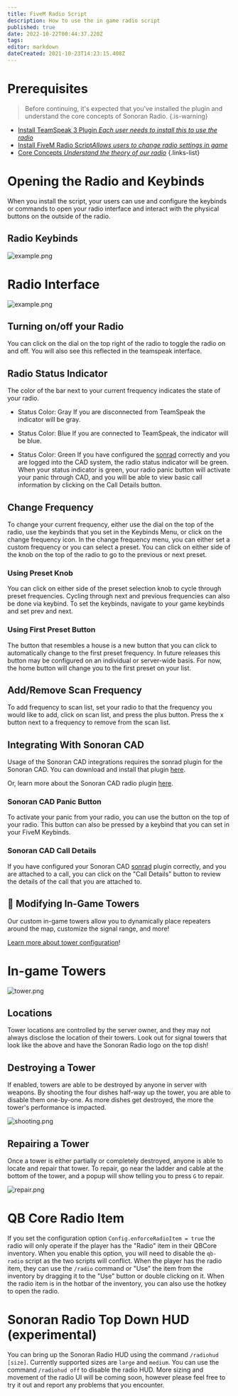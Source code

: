 ```yaml
---
title: FiveM Radio Script
description: How to use the in game radio script
published: true
date: 2022-10-22T00:44:37.220Z
tags: 
editor: markdown
dateCreated: 2021-10-23T14:23:15.408Z
---
```


# Prerequisites

> Before continuing, it's expected that you've installed the plugin and understand the core concepts of Sonoran Radio.
{.is-warning}

- [Install TeamSpeak 3 Plugin *Each user needs to install this to use the radio*](/tutorials/install-plugin)
- [Install FiveM Radio Script*Allows users to change radio settings in game*](/tutorials/in-game-radio)
- [Core Concepts *Understand the theory of our radio*](/tutorials/core-concepts)
{.links-list}

# Opening the Radio and Keybinds

When you install the script, your users can use and configure the keybinds or commands to open your radio interface and interact with the physical buttons on the outside of the radio.

## Radio Keybinds
![example.png](https://i.imgur.com/NGuXyo9.png)

# Radio Interface

![example.png](https://i.imgur.com/4ArdN0u.png)

## Turning on/off your Radio

You can click on the dial on the top right of the radio to toggle the radio on and off. You will also see this reflected in the teamspeak interface.

## Radio Status Indicator
The color of the bar next to your current frequency indicates the state of your radio.

- Status Color: Gray 
If you are disconnected from TeamSpeak the indicator will be gray.

- Status Color: Blue 
If you are connected to TeamSpeak, the indicator will be blue.

- Status Color: Green 
If you have configured the [sonrad](https://info.sonorancad.com/integration-plugins/integration-plugins/available-plugins/sonoran-radio-sonrad) correctly and you are logged into the CAD system, the radio status indicator will be green.
When your status indicator is green, your radio panic button will activate your panic through CAD, and you will be able to view basic call information by clicking on the Call Details button.

## Change Frequency

To change your current frequency, either use the dial on the top of the radio, use the keybinds that you set in the Keybinds Menu, or click on the change frequency icon. In the change frequency menu, you can either set a custom frequency or you can select a preset. You can click on either side of the knob on the top of the radio to go to the previous or next preset.

### Using Preset Knob
You can click on either side of the preset selection knob to cycle through preset frequencies. Cycling through next and previous frequencies can also be done via keybind. To set the keybinds, navigate to your game keybinds and set prev and next.

### Using First Preset Button
The button that resembles a house is a new button that you can click to automatically change to the first preset frequency. In future releases this button may be configured on an individual or server-wide basis. For now, the home button will change you to the first preset on your list.

## Add/Remove Scan Frequency

To add frequency to scan list, set your radio to that the frequency you would like to add, click on scan list, and press the plus button. Press the x button next to a frequency to remove from the scan list.

## Integrating With Sonoran CAD

Usage of the Sonoran CAD integrations requires the sonrad plugin for the Sonoran CAD. You can download and install that plugin [here](https://github.com/Sonoran-Software/sonoran_sonrad).

Or, learn more about the Sonoran CAD radio plugin [here](https://info.sonorancad.com/integration-plugins/integration-plugins/available-plugins/sonoran-radio-sonrad).

### Sonoran CAD Panic Button
To activate your panic from your radio, you can use the button on the top of your radio. This button can also be pressed by a keybind that you can set in your FiveM Keybinds.

### Sonoran CAD Call Details
If you have configured your Sonoran CAD [sonrad](https://info.sonorancad.com/integration-plugins/integration-plugins/available-plugins/sonoran-radio-sonrad) plugin correctly, and you are attached to a call, you can click on the "Call Details" button to review the details of the call that you are attached to.

## 📡 Modifying In-Game Towers
Our custom in-game towers allow you to dynamically place repeaters around the map, customize the signal range, and more!

[Learn more about tower configuration](/tutorials/in-game-radio#modifying-in-game-towers)!

# In-game Towers

![tower.png](https://i.imgur.com/PO2E6mz.jpeg)

## Locations

Tower locations are controlled by the server owner, and they may not always disclose the location of their towers. Look out for signal towers that look like the above and have the Sonoran Radio logo on the top dish!

## Destroying a Tower

If enabled, towers are able to be destroyed by anyone in server with weapons. By shooting the four dishes half-way up the tower, you are able to disable them one-by-one. As more dishes get destroyed, the more the tower's performance is impacted.

![shooting.png](https://i.imgur.com/5TP9vmS.jpeg)

## Repairing a Tower

Once a tower is either partially or completely destroyed, anyone is able to locate and repair that tower. To repair, go near the ladder and cable at the bottom of the tower, and a popup will show telling you to press `G` to repair.

![repair.png](https://i.imgur.com/rqn1Ped.png)

# QB Core Radio Item

If you set the configuration option `Config.enforceRadioItem = true` the radio will only operate if the player has the "Radio" item in their QBCore inventory. When you enable this option, you will need to disable the `qb-radio` script as the two scripts will conflict. When the player has the radio item, they can use the `/radio` command or "Use" the item from the inventory by dragging it to the "Use" button or double clicking on it. When the radio item is in the hotbar of the inventory, you can also use the hotkey to open the radio.

# Sonoran Radio Top Down HUD (experimental)

You can bring up the Sonoran Radio HUD using the command `/radiohud [size]`. Currently supported sizes are `large` and `medium`. You can use the command `/radiohud off` to disable the radio HUD. More sizing and movement of the radio UI will be coming soon, however please feel free to try it out and report any problems that you encounter.
